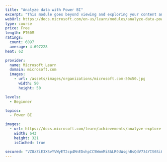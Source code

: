 ```yaml
---
title: "Analyze data with Power BI"
excerpt: "This module goes beyond viewing and exploring your content and explains how to interact with it by working with reports and dashboards to uncover and share new business insights."
webUrl: https://docs.microsoft.com/en-us/learn/modules/analyze-data-power-bi/
type: course
price: Free
length: PT60M
ratings:
  count: 6097
  average: 4.697228
heat: 62

provider:
  name: Microsoft Learn
  domain: microsoft.com
  images:
    - url: /assets/images/organizations/microsoft.com-50x50.jpg
      width: 50
      height: 50

levels:
  - Beginner

topics:
  - Power BI

images:
  - url: https://docs.microsoft.com/learn/achievements/analyze-explore-data-power-bi-social.png
    width: 643
    height: 321
    isCached: true

secured: "VZ8zZiE3XSvYVWyET2cp4MnEDvhpCC5WmmMi8ALR9UWsghBsQdV734YIS6Si0O5lTT/8RyDUv3QfYkme3OgQ5RB00dAI+a7/567BF+FzD5qmLX2dUTYbiXDTemeOy9BcHJcqyB61zY3DN8x4fUSLqKxUMJhzTxVD4Du/ZgKokOJVHvdoSmwt7mjLP0nhI1dRW3bM+TpVCxD4D7MK809VhcqgiqDI5DURsqIpKoMjGprI4Ae6B4wr099KYuoevm46k/jiJtu++KFQ0DDKtfn22A3vrff8cuZZhXYeAYwkJBdVtKG0rmtLcismZCKdv1PSxQBVMSYnjMVP0wx41PIPdjbRvSq1mdIVgsELLjADd0MJSE5m2CRx1ZOD+AGUsSvd1p1sCJDp1u/QuLAclhahDbqhCnv4Sd9NPrqy2xkWoVA=;6l5ZUugjaddSOhiQQGdsDw=="
---
```


